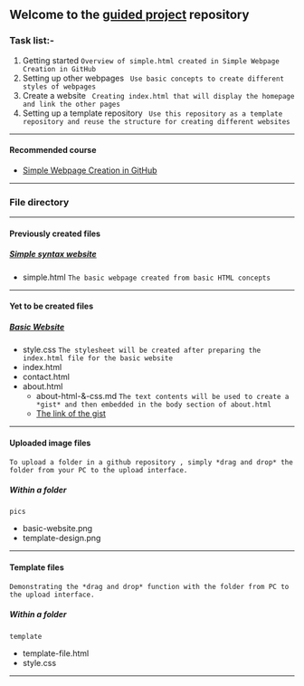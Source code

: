 ## Welcome to the [guided project](https://coursera.org/projects/web-page-creation-by-editing-a-template-in-github-l78gz) repository

### Task list:-

1. Getting started ` Overview of simple.html created in Simple Webpage Creation in GitHub `
2. Setting up other webpages ` Use basic concepts to create different styles of webpages`
3. Create a website ` Creating index.html that will display the homepage and link the other pages`
4. Setting up a template repository ` Use this repository as a template repository and reuse the structure for creating different websites`

--------------------

#### Recommended course
- [Simple Webpage Creation in GitHub](https://coursera.org/projects/simple-web-page-creation-in-github)
--------------------

### File directory
--------------------

#### Previously created files
##### [Simple syntax website](https://sahelibasu23.github.io/basic-website/simple.html)
- simple.html
`
The basic webpage created from basic HTML concepts
`
--------------------
#### Yet to be created files
##### [Basic Website](https://sahelibasu23.github.io/basic-website/)
- style.css
`
The stylesheet will be created after preparing the index.html file for the basic website 
`
- index.html
- contact.html
- about.html
  - about-html-&-css.md `The text contents will be used to create a *gist* and then embedded in the body section of about.html`
  - [The link of the gist](https://gist.github.com/MehaRima/9b00f3079f64717a1fda59b94ec7f537)

--------------------
#### Uploaded image files
`
To upload a folder in a github repository , simply *drag and drop* the folder from your PC to the upload interface.
`
##### Within a folder
`
pics
`
- basic-website.png
- template-design.png
---------------------
#### Template files
`
Demonstrating the *drag and drop* function with the folder from PC to the upload interface.
`
##### Within a folder
`
template
`
- template-file.html
- style.css

--------------------
